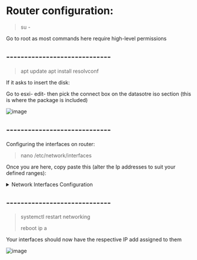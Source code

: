 # Router configuration:


> su -

Go to root as most commands here require high-level permissions

## -----------------------------

> apt update
> apt install resolvconf

If it asks to insert the disk:

Go to esxi- edit- then pick the connect box on the datasotre iso section (this is where the package is included)


![image](https://github.com/AfonsoFerreira2223/ESXI_Project/assets/114146560/1a186dad-89c3-46d4-a66b-09bd58600d5a)


## -----------------------------


Configuring the interfaces on router:


> nano /etc/network/interfaces

Once you are here, copy paste this (alter the Ip addresses to suit your defined ranges):



<details>
  <summary>Network Interfaces Configuration</summary>

```
# This file describes the network interfaces available on your system
# and how to activate them. For more information, see interfaces(5).

source /etc/network/interfaces.d/*

# The loopback network interface
auto lo
iface lo inet loopback

# The primary network interface
allow-hotplug ens192
iface ens192 inet static
        address 192.168.15.173/24
        gateway 192.168.15.1
        # dns-* options are implemented by the resolvconf package, if installed
        dns-nameservers 8.8.8.8
        dns-search enta.pt

# Inside network interface
allow-hotplug ens224
iface ens224 inet static
        address 192.168.31.1/24
        # dns-* options are implemented by the resolvconf package, if installed
        dns-search enta.pt

# DMZ network interface
allow-hotplug ens256
iface ens256 inet static
        address 172.31.0.1/24
        # dns-* options are implemented by the resolvconf package, if installed
        dns-search enta.pt
```

</details>


## -----------------------------


> systemctl restart networking
> 
> reboot
>ip a

Your interfaces should now have the respective IP add assigned to them

![image](https://mail.google.com/mail/u/0?ui=2&ik=c3415e6fdd&attid=0.1&permmsgid=msg-a:r-1599343331034313875&th=188e28f4a2556c86&view=fimg&fur=ip&sz=s0-l75-ft&attbid=ANGjdJ_zx_ShBmvvrA40T7rj3MnuZ9uBqKvPEX8sbeVEWxFPSysDbMAqDuNKkbYoFO4CnHcvZnnfeEtEEXvvleqP935zQRt0cKlVWgjAKAPzU_mkPxnK4qfSQnNkjsc&disp=emb&realattid=ii_lj6z6zcm0)

